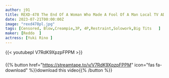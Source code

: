```yaml
---
author: j91
title: REXD-478 The End Of A Woman Who Made A Fool Of A Man Local TV AD Rino Yuki
date: 2023-07-21T00:00:00Z
image: "rexd478pl.jpg"
tags: [Censored, Blow,Creampie,3P, 4P,Restraint,Solowork,Big Tits	]
maker: [Reddo  ]
actress: [Yuki Rino ]
---
```



{{< youtubepl V7RdK9XpzpFPPM >}}
###

{{% button href="https://streamtape.to/v/V7RdK9XpzpFPPM" icon="fas fa-download" %}}download this video{{% /button %}}
